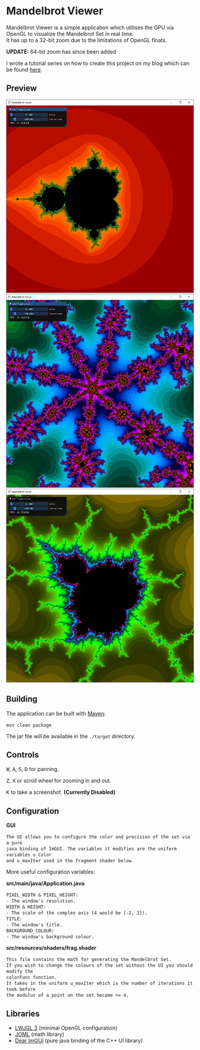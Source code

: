 # Mandelbrot Viewer
Mandelbrot Viewer is a simple application which utilises the GPU via OpenGL to visualize the Mandelbrot Set in real time.  
It has up to a 32-bit zoom due to the limitations of OpenGL floats.

**UPDATE:** 64-bit zoom has since been added

I wrote a tutorial series on how to create this project on my blog which can be found [here](https://cianjinks.github.io/2020-05-16-opengl-tutorial-visualizing-the-mandelbrot-set-fractal-part-1-of-2/).

## Preview

![Preview One](docs/example1_1.jpg)
![Preview Two](docs/example2_1.jpg)
![Preview Three](docs/example3_1.jpg)

## Building

  The application can be built with [Maven](https://maven.apache.org/):
    
    mvn clean package
    
  The jar file will be available in the `./target` directory.

## Controls

  <kbd>W</kbd>, <kbd>A</kbd>, <kbd>S</kbd>, <kbd>D</kbd> for panning.
  
  <kbd>Z</kbd>, <kbd>X</kbd> or scroll wheel for zooming in and out.
  
  <kbd>K</kbd> to take a screenshot. **(Currently Disabled)**
  
## Configuration

**GUI**

    The UI allows you to configure the color and precision of the set via a pure 
    java binding of ImGUI. The variables it modifies are the uniform variables u_Color
    and u_maxIter used in the fragment shader below.

More useful configuration variables:

  **src/main/java/Application.java**
  
    PIXEL_WIDTH & PIXEL_HEIGHT:
    - The window's resolution.
    WIDTH & HEIGHT:
    - The scale of the complex axis (4 would be [-2, 2]).
    TITLE:
    - The window's title.
    BACKGROUND_COLOUR:
    - The window's background colour.
    
  **src/resources/shaders/frag.shader**
  
    This file contains the math for generating the Mandelbrot Set. 
    If you wish to change the colours of the set without the UI you should modify the 
    colorFunc function.
    It takes in the uniform u_maxIter which is the number of iterations it took before 
    the modulus of a point on the set became >= 4.
    
## Libraries

* [LWJGL 3](https://www.lwjgl.org/) (minimal OpenGL configuration)
* [JOML](https://github.com/JOML-CI/JOML) (math library)
* [Dear ImGUI](https://github.com/SpaiR/imgui-java) (pure java binding of the C++ UI library)

